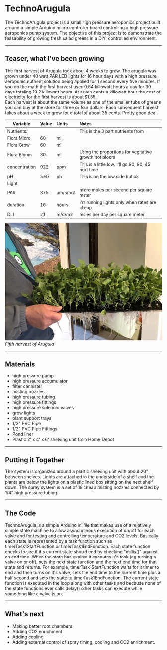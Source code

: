 # TechnoArugula
The TechnoArugula project is a small high pressure aeroponics project built around a simple Arduino micro controller board controlling a high pressure aeroponics pump system.  The objective of this project is to demonstrate the feasability of growing fresh salad greens in a DIY, controlled environment.
___
## Teaser, what I've been growing
The first harvest of Arugula took about 4 weeks to grow.  The arugula was grown under 40 watt PAR LED lights for 16 hour days with a high pressure aeroponic nutrient solution being applied for 1 second every five minutes.  If you do the math the first harvest used 0.64 killowatt hours a day for 30 days totaling 19.2 killowatt hours.  At seven cents a killowatt hour the cost of electricity for the first harvest is about $1.35.  
Each harvest is about the same volume as one of the smaller tubs of greens you can buy at the store for three or four dollars.  Each subsequent harvest takes about a week to grow for a total of about 35 cents. Pretty good deal.

| Variable        | Value      | Units   | Notes                                                  |
| --------------- | :--------- | :------ | :----------------------------------------------------- |
| Nutrients:      |            |         | This is the 3 part nutrients from                      |
|    Flora Micro  | 60         | ml      |                                                        |
|    Flora Grow   | 60         | ml      |                                                        |
|    Flora Bloom  | 30         | ml      | Using the proportions for vegitative growth not bloom  |
|    concentration| 922        | ppm     | This is a little low. I'll go 90, 90, 45 next time     |
|    pH           | 5.67       | ph      | This is on the low side but ok                         |
| Light           |            |         |                                                        |
|    PAR          | 375        | um/s/m2 | micro moles per second per square meter                |
|    duration     | 16         | hours   | I'm running lights only when rates are cheap           |
|    DLI          | 21         | m/d/m2  | moles per day per square meter                         |

![Image of Something](Documentation/Images/IMG_4072.JPG)  
*Fifth harvest of Arugula*
___
## Materials
- high pressure pump
- high pressure accumulator
- filter cannister
- misting nozzles
- high pressure tubing
- high pressure fittings
- high pressure solenoid valves
- grow lights
- plant support trays
- 1/2" PVC Pipe
- 1/2" PVC Pipe Fittings
- Pond liner
- Plastic 2' x 4' x 6' shelving unit from Home Depot
___
## Putting it Together
The system is organized around a plastic shelving unit with about 20" between shelves. Lights are attached to the underside of a shelf and the plants are below the lights on a plastic lined box sitting on the next shelf down. The spray system is a set of 18 cheap misting nozzles connected by 1/4" high pressure tubing.
___
## The Code
TechnoArugula is a simple Arduino ini file that makes use of a relatively simple state machine to allow asynchronous execution of on/off for each valve and for testing and controlling temperature and CO2 levels.  Basically each state is represented by a task function such as timerTask1StartFunction or timerTask1EndFunction.  Each state function checks to see if it's current state should end by checking "millis()" against an end time.  When the state has expired it executes it's task (eg turning a valve on or off), sets the next state function and the next end time for that state and returns.
For example, timerTask1StartFunction waits for it timer to end and then turns on it's valve, sets the end time to the current time plus a half second and sets the state to timerTask1EndFunction.  The current state function is executed in the loop along with other tasks and because none of the state functions ever calls delay() other tasks can execute while something like a valve is on.
___
## What's next
- Making better root chambers
- Adding CO2 enrichment
- Adding cooling
- Adding external control of spray timing, cooling and CO2 enrichment.
